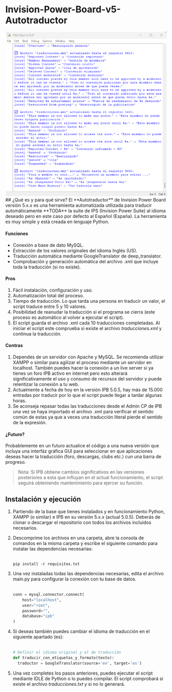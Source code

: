 # Invision-Power-Board-v5-Autotraductor
<center><img src="https://github.com/Garentti/Invision-Power-Board-v5-Autotraductor/blob/main/images/screenshot.png" width="500"></center>
## ¿Qué es y para qué sirve?
El **Autotraductor** de Invision Power Board versión 5.x.x es una herramienta automatizada utilizada para traducir automáticamente **TODA** la suite de IPS (Invision Power Suite) al idioma deseado pero en este caso por defecto al Español (España).
La herramienta es muy simple y está creada en lenguaje Python.

#### Funciones
- Conexión a base de dato MySQL.
- Extracción de los valores originales del idioma Inglés (US).
- Traducción automática mediante GoogleTranslator de deep_translator.
- Comprobación y generación automática del archivo .xml que incluye toda la traducción (si no existe).

#### Pros
1. Fácil instalación, configuración y uso.
2. Automatización total del proceso.
2. Tiempo de traducción. Lo que tarda una persona en traducir un valor, el script traduce entre 5 y 10 valores.
3. Posibilidad de reanudar la traducción si el programa se cierra (este proceso es automático al volver a ejecutar el script).
4. El script guarda el archivo .xml cada 10 traducciones completadas. Al iniciar el script este comprueba si existe el archivo *traducciones.xml* y continua la traducción.

#### Contras
1. Dependes de un servidor con Apache y MySQL. Se recomienda utilizar XAMPP o similar para agilizar el proceso mediante un servidor en localhost. También puedes hacer la conexión a un live server si ya tienes un foro IPB activo en internet pero esto alterará significativamente el uso y consumo de recursos del servidor y puede relentizar la conexión a tu web.
2. Actualmente a fecha de hoy en la versión IPB 5.0.5, hay más de 15.000 entradas por traducir por lo que el script puede llegar a tardar algunas horas.
3. Se aconseja repasar todas las traducciones desde el Admin CP de IPB una vez se haya importado el archivo .xml para verificar el sentido común de estas ya que a veces una traducción literal pierde el sentido de la expresión.

#### ¿Futuro?
Probablemente en un futuro actualice el código a una nueva versión que incluya una interfáz gráfica GUI para seleccionar en que aplicaciones deseas hacer la traducción (foro, descargas, clubs etc.) cun una barra de progreso.
>
>Nota: Si IPB obtiene cambios significativos en las versiones posteriores a esta que influyan en el actual funcionamiento, el script seguirá obteniendo mantenimiento para ejercer su función.
>

## Instalación y ejecución
1. Partiendo de la base que tienes instalados y en funcionamiento Python, XAMPP (o similar) e IPB en su versión 5.x.x (actual 5.0.5). Deberás de clonar o descargar el repositorio con todos los archivos incluidos necesarios.
2. Descomprime los archivos en una carpeta, abre la consola de comandos en la misma carpeta y escribe el siguiente comando para instalar las dependencias necesarias:
   
    ```

    pip install -r requisitos.txt

    ```
3. Una vez instaladas todas las dependencias necesarias, edita el archivo main.py para configurar la conexión con tu base de datos.
   
    ```python

    conn = mysql.connector.connect(
        host="localhost",
        user="root",
        password="",
        database="ipb"
    )

    ```

4. Si deseas también puedes cambiar el idioma de traducción en el siguiente apartado (es):
   
    ```python

    # Definir el idioma original y el de traducción
    def traducir_con_etiquetas_y_formato(texto):
      traductor = GoogleTranslator(source='en', target='es')

    ```

5. Una vez completes los pasos anteriores, puedes ejecutar el script mediante IDLE de Python o lo puedes compilar. El script comprobará si existe el archivo *traducciones.txt* y si no lo generará.
